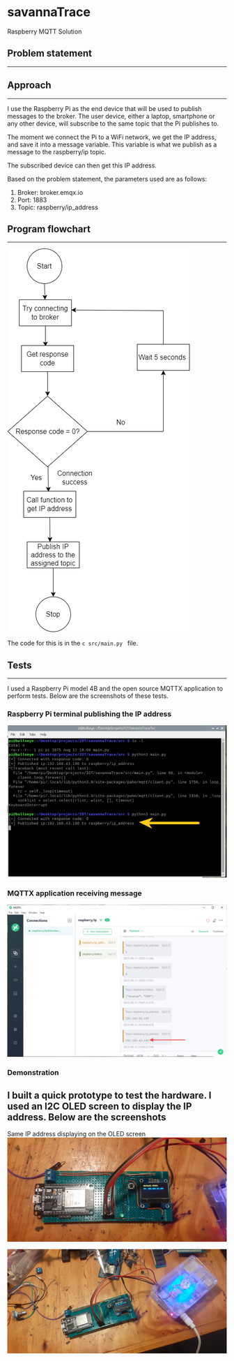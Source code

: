 # savannaTrace
Raspberry MQTT Solution

## Problem statement
---

## Approach
---
I use the Raspberry Pi as the end device that will be used to publish messages to the broker.
The user device, either a laptop, smartphone or any other device, will subscribe to the same topic that the Pi
publishes to.

The moment we connect the Pi to a WiFi network, we get the IP address, and save it into a message variable.
This variable is what we publish as a message to the raspberry/ip topic. 

The subscribed device can then get this IP address.

Based on the problem statement, the parameters used are as follows:
1. Broker: broker.emqx.io
2. Port: 1883
3. Topic: raspberry/ip_address

## Program flowchart
---
![Savanna trace flowchart](./tests/savanna-trace-flowchart.png)

The code for this is in the ```c src/main.py ```  file.

## Tests
---
I used a Raspberry Pi model 4B and the open source MQTTX application to perform tests. Below are the screenshots of these tests.

### Raspberry Pi terminal publishing the IP address
![Raspberry Pi](./tests/raspberry-pi-pub-mqttx.png)

### MQTTX application receiving message
![Raspberry Pi](./tests/ip-address-mqttx.png)

### Demonstration
I built a quick prototype to test the hardware. I used an I2C OLED screen to display the IP address. Below are the screenshots
---
Same IP address displaying on the OLED screen
![Raspberry Pi](./tests/protoboard.jpg)

![Raspberry Pi](./tests/protoboard-pi.jpg)
